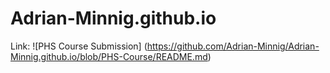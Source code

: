 # Adrian-Minnig.github.io

Link: ![PHS Course Submission] (https://github.com/Adrian-Minnig/Adrian-Minnig.github.io/blob/PHS-Course/README.md)
